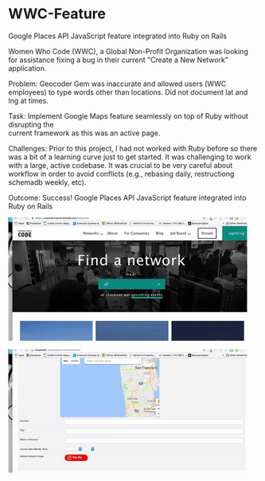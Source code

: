 # WWC-Feature
Google Places API JavaScript feature integrated into Ruby on Rails


Women Who Code (WWC), a Global Non-Profit Organization was looking for assistance fixing a bug in their current "Create a New Network" application.		 

Problem:  	Geocoder Gem was inaccurate and allowed users (WWC employees) to type 
            words other than locations.  Did not document lat and lng at times.

Task:       Implement Google Maps feature seamlessly on top of Ruby without disrupting the      	
            current framework as this was an active page.

Challenges: Prior to this project, I had not worked with Ruby before so there was a bit of a learning curve just to get started.  It was 
			challenging to work with a large, active codebase. It was crucial to be very careful about workflow in order to avoid conflicts (e.g., rebasing daily, restructiong schemadb weekly, etc).

Outcome: 	Success! Google Places API JavaScript feature integrated into Ruby on Rails


![](https://raw.githubusercontent.com/amr08/WWC-Feature/master/assets/IntroDemo.gif?token=AQcMnPhrrS1VNd5PodVcd9R-tUuIYOU5ks5YWtFRwA%3D%3D)

![](https://raw.githubusercontent.com/amr08/WWC-Feature/master/assets/GeocodeMap.gif?token=AQcMnLYE1TVre7qAAUr76r_Y6BDn33CMks5YWtEiwA%3D%3D)

